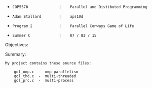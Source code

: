 
*     COP5570              |    Parallel and Distibuted Programming
*     Adam Stallard        |    aps10d
*     Program 2            |    Parallel Conways Game of Life
*     Summer C             |    07 / 03 / 15


Objectives:
	
	

Summary:
	
	My project contains these source files:
		
        gol_omp.c  -  omp parallelism
        gol_thd.c  -  multi-threaded
        gol_prc.c  -  multi-process





